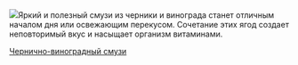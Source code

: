 <!--2025-07-09 11:47:12-->
<div class="yb">
  <div class="rss povarenok"><a href="https://www.povarenok.ru/recipes/show/182898/"><img src="https://www.povarenok.ru/data/cache/2025jul/09/33/3183934_98893-640x480.jpg"></a>Яркий и полезный смузи из черники и винограда станет отличным началом дня или освежающим перекусом. Сочетание этих ягод создает неповторимый вкус и насыщает организм витаминами. <p class="titl"><a href="https://www.povarenok.ru/recipes/show/182898/">Чернично-виноградный смузи</a></p></div>
</div>
